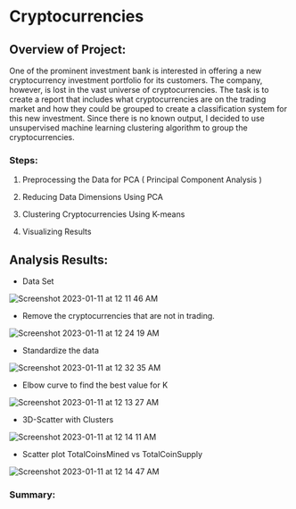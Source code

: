 # Cryptocurrencies

## Overview of Project: 
One of the prominent investment bank is interested in offering a new cryptocurrency investment portfolio for its customers. The company, however, is lost in the vast universe of cryptocurrencies. The task is to create a report that includes what cryptocurrencies are on the trading market and how they could be grouped to create a classification system for this new investment. Since there is no known output, I decided to use unsupervised machine learning  clustering algorithm to group the cryptocurrencies. 

### Steps:

1. Preprocessing the Data for PCA  ( Principal Component Analysis )

2. Reducing Data Dimensions Using PCA

3. Clustering Cryptocurrencies Using K-means

4. Visualizing Results 

## Analysis Results:

* Data Set

![Screenshot 2023-01-11 at 12 11 46 AM](https://user-images.githubusercontent.com/44387918/211756372-775b6f33-8618-4fa1-b84f-71431af94163.png)


* Remove the cryptocurrencies that are not in trading. 

![Screenshot 2023-01-11 at 12 24 19 AM](https://user-images.githubusercontent.com/44387918/211756320-2ce4fb83-32f8-45d3-b94f-65d7d0835cd5.png)


* Standardize the data  

![Screenshot 2023-01-11 at 12 32 35 AM](https://user-images.githubusercontent.com/44387918/211756753-085ca70c-d78a-43c1-b96c-2fe611ae60aa.png)


* Elbow curve to find the best value for K

![Screenshot 2023-01-11 at 12 13 27 AM](https://user-images.githubusercontent.com/44387918/211756204-b3e83738-9888-473c-a44c-a9cd3051806b.png)


* 3D-Scatter with Clusters

![Screenshot 2023-01-11 at 12 14 11 AM](https://user-images.githubusercontent.com/44387918/211756232-8dcbeb49-3eea-40a7-9dcc-53de91e0bab7.png)


* Scatter plot TotalCoinsMined vs TotalCoinSupply

![Screenshot 2023-01-11 at 12 14 47 AM](https://user-images.githubusercontent.com/44387918/211756261-80d369d9-ee1c-49d4-8ee8-307335b6e516.png)

### Summary: 
